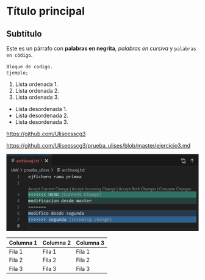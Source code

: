 # Título principal

## Subtítulo

Este es un párrafo con **palabras en negrita**, *palabras en cursiva* y `palabras en código`.

    Bloque de codigo.
    Ejemplo;


1. Lista ordenada 1.
2. Lista ordenada 2.
3. Lista ordenada 3.

- Lista desordenada 1.
- Lista desordenada 2.
- Lista desordenada 3.

https://github.com/Uliseesscg3

https://github.com/Uliseesscg3/prueba_ulises/blob/master/ejercicio3.md

![Imagen ejercicio 3](IMG_EJ3/error.png)

| Columna 1 | Columna 2 | Columna 3 |
|-----------|-----------|-----------|
|   Fila 1  |  Fila 1   |  Fila 1   |
|   Fila 2  |  Fila 2   |  Fila 2   |
|   Fila 3  |  Fila 3   |  Fila 3   |


